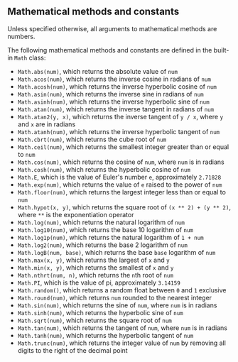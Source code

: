 ## Mathematical methods and constants

Unless specified otherwise, all arguments to mathematical methods are numbers.

The following mathematical methods and constants are defined in the built-in `Math` class:
- `Math.abs(num)`, which returns the absolute value of `num`
- `Math.acos(num)`, which returns the inverse cosine in radians of `num`
- `Math.acosh(num)`, which returns the inverse hyperbolic cosine of `num`
- `Math.asin(num)`, which returns the inverse sine in radians of `num`
- `Math.asinh(num)`, which returns the inverse hyperbolic sine of `num`
- `Math.atan(num)`, which returns the inverse tangent in radians of `num`
- `Math.atan2(y, x)`, which returns the inverse tangent of `y / x`, where `y` and `x` are in radians
- `Math.atanh(num)`, which returns the inverse hyperbolic tangent of `num`
- `Math.cbrt(num)`, which returns the cube root of `num`
- `Math.ceil(num)`, which returns the smallest integer greater than or equal to `num`
- `Math.cos(num)`, which returns the cosine of `num`, where `num` is in radians
- `Math.cosh(num)`, which returns the hyperbolic cosine of `num`
- `Math.E`, which is the value of Euler's number `e`, approximately `2.71828`
- `Math.exp(num)`, which returns the value of `e` raised to the power of `num`
- `Math.floor(num)`, which returns the largest integer less than or equal to `num`
- `Math.hypot(x, y)`, which returns the square root of `(x ** 2) + (y ** 2)`, where `**` is the exponentiation operator
- `Math.log(num)`, which returns the natural logarithm of `num`
- `Math.log10(num)`, which returns the base 10 logarithm of `num`
- `Math.log1p(num)`, which returns the natural logarithm of `1 + num`
- `Math.log2(num)`, which returns the base 2 logarithm of `num`
- `Math.logB(num, base)`, which returns the base `base` logarithm of `num`
- `Math.max(x, y)`, which returns the largest of `x` and `y`
- `Math.min(x, y)`, which returns the smallest of `x` and `y`
- `Math.nthrt(num, n)`, which returns the `n`th root of `num`
- `Math.PI`, which is the value of pi, approximately `3.14159`
- `Math.random()`, which returns a random float between `0` and `1` exclusive
- `Math.round(num)`, which returns `num` rounded to the nearest integer
- `Math.sin(num)`, which returns the sine of `num`, where `num` is in radians
- `Math.sinh(num)`, which returns the hyperbolic sine of `num`
- `Math.sqrt(num)`, which returns the square root of `num`
- `Math.tan(num)`, which returns the tangent of `num`, where `num` is in radians
- `Math.tanh(num)`, which returns the hyperbolic tangent of `num`
- `Math.trunc(num)`, which returns the integer value of `num` by removing all digits to the right of the decimal point
